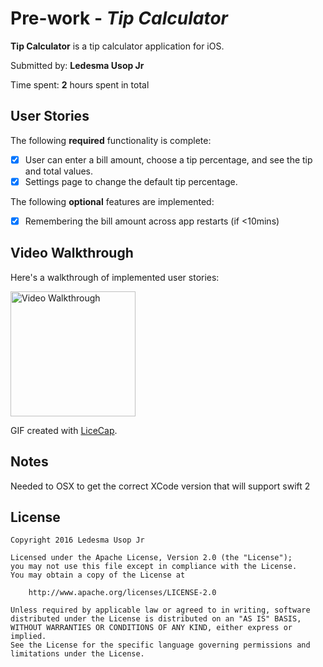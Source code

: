 # Pre-work - *Tip Calculator*

**Tip Calculator** is a tip calculator application for iOS.

Submitted by: **Ledesma Usop Jr**

Time spent: **2** hours spent in total

## User Stories

The following **required** functionality is complete:

* [x] User can enter a bill amount, choose a tip percentage, and see the tip and total values.
* [x] Settings page to change the default tip percentage.

The following **optional** features are implemented:
* [x] Remembering the bill amount across app restarts (if <10mins)

## Video Walkthrough 

Here's a walkthrough of implemented user stories:

<img src='http://i.imgur.com/NeiYNKI.gif' title='Video Walkthrough' width='200px' alt='Video Walkthrough' />

GIF created with [LiceCap](http://www.cockos.com/licecap/).

## Notes

Needed to OSX to get the correct XCode version that will support swift 2

## License

    Copyright 2016 Ledesma Usop Jr

    Licensed under the Apache License, Version 2.0 (the "License");
    you may not use this file except in compliance with the License.
    You may obtain a copy of the License at

        http://www.apache.org/licenses/LICENSE-2.0

    Unless required by applicable law or agreed to in writing, software
    distributed under the License is distributed on an "AS IS" BASIS,
    WITHOUT WARRANTIES OR CONDITIONS OF ANY KIND, either express or implied.
    See the License for the specific language governing permissions and
    limitations under the License.
